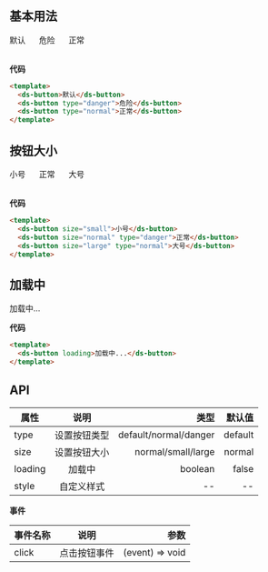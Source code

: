 ## 基本用法

<ds-button>默认</ds-button>
<ds-button type="danger" style="margin-left: 20px">危险</ds-button>
<ds-button type="normal" style="margin-left: 20px">正常</ds-button><br/><br/>

**代码**

```html
<template>
  <ds-button>默认</ds-button>
  <ds-button type="danger">危险</ds-button>
  <ds-button type="normal">正常</ds-button>
</template>
```

## 按钮大小

<ds-button size="small">小号</ds-button>
<ds-button size="normal" type="danger" style="margin-left: 20px">正常</ds-button>
<ds-button size="large" type="normal" style="margin-left: 20px">大号</ds-button><br/><br/>

**代码**

```html
<template>
  <ds-button size="small">小号</ds-button>
  <ds-button size="normal" type="danger">正常</ds-button>
  <ds-button size="large" type="normal">大号</ds-button>
</template>
```

## 加载中

<ds-button loading>加载中...</ds-button>


**代码**

```html
<template>
  <ds-button loading>加载中...</ds-button>
</template>
```

<script setup>
  import DsButton from './components/Button.vue'
</script>



## **API**

| 属性           | 说明           | 类型  | 默认值  |
| ------------- |:-------------:| -----:| -----: |
| type          | 设置按钮类型    | default/normal/danger | default  |
| size          | 设置按钮大小    | normal/small/large | normal  |
| loading       | 加载中         | boolean | false  |
| style         | 自定义样式      | -- | --  |

**事件**

| 事件名称           | 说明           | 参数  |
| -------------     |:-------------:| -----:|
| click             | 点击按钮事件    | (event) => void |